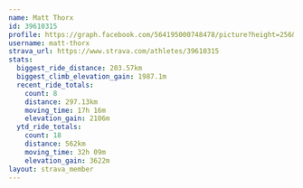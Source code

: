 ```yaml
---
name: Matt Thorx
id: 39610315
profile: https://graph.facebook.com/564195000748478/picture?height=256&width=256
username: matt-thorx
strava_url: https://www.strava.com/athletes/39610315
stats:
  biggest_ride_distance: 203.57km
  biggest_climb_elevation_gain: 1987.1m
  recent_ride_totals:
    count: 8
    distance: 297.13km
    moving_time: 17h 16m
    elevation_gain: 2106m
  ytd_ride_totals:
    count: 18
    distance: 562km
    moving_time: 32h 09m
    elevation_gain: 3622m
layout: strava_member
--- 
```

